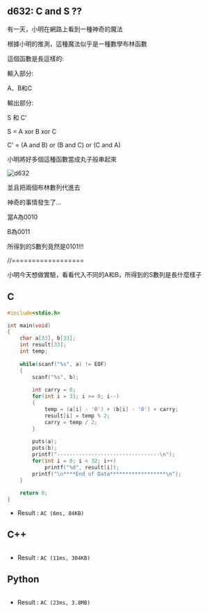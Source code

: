 ## d632: C and S ??
有一天，小明在網路上看到一種神奇的魔法

根據小明的推測，這種魔法似乎是一種數學布林函數

這個函數是長這樣的:

輸入部分:

 A、B和C

輸出部分:

S 和 C'

S =  A xor B xor C

C' = (A and B) or (B and C) or (C and A)

小明將好多個這種函數當成丸子般串起來

![d632]()

並且把兩個布林數列代進去

神奇的事情發生了...

當A為0010

   B為0011

所得到的S數列竟然是0101!!!

//==================

小明今天想做實驗，看看代入不同的A和B，所得到的S數列是長什麼樣子

## C
```C
#include<stdio.h>

int main(void)
{
	char a[33], b[33];
	int result[33];
	int temp;
	
	while(scanf("%s", a) != EOF)
	{
		scanf("%s", b);
		
		int carry = 0;
		for(int i = 31; i >= 0; i--)
		{
			temp = (a[i] - '0') + (b[i] - '0') + carry;
			result[i] = temp % 2;
			carry = temp / 2;
		}
		
		puts(a);
		puts(b);
		printf("---------------------------------\n");
		for(int i = 0; i < 32; i++)
			printf("%d", result[i]);
		printf("\n****End of Data******************\n");
	}
	
	return 0;
}
```
 * Result : `AC (6ms, 84KB)`

## C++
```C++

```
 * Result : `AC (11ms, 304KB)`

## Python
```python

```
 * Result : `AC (23ms, 3.8MB)`
